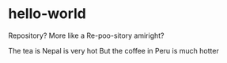 # hello-world

Repository? More like a Re-poo-sitory amiright?

The tea is Nepal is very hot
But the coffee in Peru is much hotter
